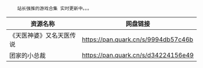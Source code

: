 		站长强推的游戏合集 实时更新中。。。

| 资源名称  | 网盘链接 |
| ------------- | ------------- |
| 《天医神婆》又名天医传说	|  https://pan.quark.cn/s/9994db57c46b |
| 团家的小总裁 	|  https://pan.quark.cn/s/d34224156e49 |
